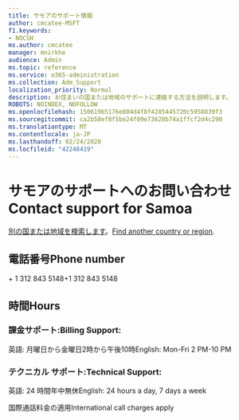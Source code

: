```yaml
---
title: サモアのサポート情報
author: cmcatee-MSFT
f1.keywords:
- NOCSH
ms.author: cmcatee
manager: mnirkhe
audience: Admin
ms.topic: reference
ms.service: o365-administration
ms.collection: Adm_Support
localization_priority: Normal
description: お住まいの国または地域のサポートに連絡する方法を説明します。
ROBOTS: NOINDEX, NOFOLLOW
ms.openlocfilehash: 150619b5176e804d4f8f4285445720c5958839f3
ms.sourcegitcommit: ca2b58ef8f5be24f09e73620b74a1ffcf2d4c290
ms.translationtype: MT
ms.contentlocale: ja-JP
ms.lasthandoff: 02/24/2020
ms.locfileid: "42248419"
---
```

# <a name="contact-support-for-samoa"></a><span data-ttu-id="eda49-103">サモアのサポートへのお問い合わせ</span><span class="sxs-lookup"><span data-stu-id="eda49-103">Contact support for Samoa</span></span>

<span data-ttu-id="eda49-104">[別の国または地域を検索します](../contact-support-for-business-products.md)。</span><span class="sxs-lookup"><span data-stu-id="eda49-104">[Find another country or region](../contact-support-for-business-products.md).</span></span>

## <a name="phone-number"></a><span data-ttu-id="eda49-105">電話番号</span><span class="sxs-lookup"><span data-stu-id="eda49-105">Phone number</span></span>
<span data-ttu-id="eda49-106">+ 1 312 843 5148</span><span class="sxs-lookup"><span data-stu-id="eda49-106">+1 312 843 5148</span></span>

## <a name="hours"></a><span data-ttu-id="eda49-107">時間</span><span class="sxs-lookup"><span data-stu-id="eda49-107">Hours</span></span>
### <a name="billing-support"></a><span data-ttu-id="eda49-108">課金サポート:</span><span class="sxs-lookup"><span data-stu-id="eda49-108">Billing Support:</span></span>

<span data-ttu-id="eda49-109">英語: 月曜日から金曜日2時から午後10時</span><span class="sxs-lookup"><span data-stu-id="eda49-109">English: Mon-Fri 2 PM-10 PM</span></span>

### <a name="technical-support"></a><span data-ttu-id="eda49-110">テクニカル サポート:</span><span class="sxs-lookup"><span data-stu-id="eda49-110">Technical Support:</span></span>

<span data-ttu-id="eda49-111">英語: 24 時間年中無休</span><span class="sxs-lookup"><span data-stu-id="eda49-111">English: 24 hours a day, 7 days a week</span></span>

<span data-ttu-id="eda49-112">国際通話料金の適用</span><span class="sxs-lookup"><span data-stu-id="eda49-112">International call charges apply</span></span>